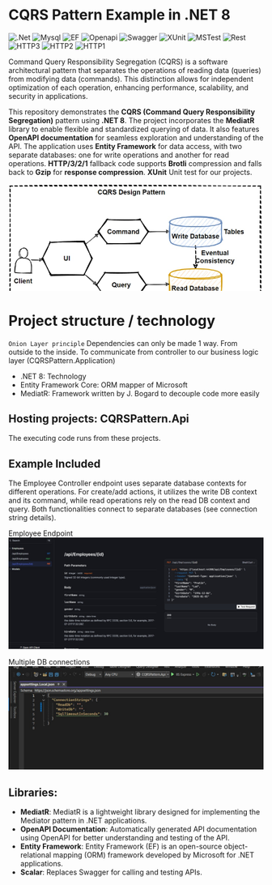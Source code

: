 # CQRS Pattern Example in .NET 8
![.Net](https://img.shields.io/badge/-.NET%208.0-blueviolet?logo=dotnet) 
![Mysql](https://img.shields.io/badge/MySQL-4479A1?logo=mysql&logoColor=white)
![EF](https://img.shields.io/badge/-Entity_Framework-8C3D65?logo=dotnet&logoColor=white)
![Openapi](https://img.shields.io/badge/Docs-OpenAPI%208.0-success?style=flat-square)
![Swagger](https://img.shields.io/badge/-Swagger-%23Clojure?logo=swagger&logoColor=white)
![XUnit](https://img.shields.io/nuget/v/xunit?label=xunit)
![MSTest](https://img.shields.io/nuget/v/Microsoft.NET.Test.Sdk?label=Microsoft.NET.Test.Sdk)
![Rest](https://img.shields.io/badge/rest-40AEF0?logo=rest&logoColor=white)
![HTTP3](https://img.shields.io/badge/HTTP%203-v3.0-brightgreen)
![HTTP2](https://img.shields.io/badge/HTTP%202-v2.0-blue)
![HTTP1](https://img.shields.io/badge/HTTP%201-v1.1-orange)

Command Query Responsibility Segregation (CQRS) is a software architectural pattern that separates the operations of reading data (queries) from modifying data (commands). This distinction allows for independent optimization of each operation, enhancing performance, scalability, and security in applications.

This repository demonstrates the **CQRS (Command Query Responsibility Segregation)** pattern using **.NET 8**. The project incorporates the **MediatR** library to enable flexible and standardized querying of data. It also features **OpenAPI documentation** for seamless exploration and understanding of the API. The application uses **Entity Framework** for data access, with two separate databases: one for write operations and another for read operations.
**HTTP/3/2/1** fallback code supports **Brotli** compression and falls back to **Gzip** for **response compression**.
**XUnit** Unit test for our projects.

![cqrs_pattern](./Screenshots/CQRS_Pattern.jpg)

# Project structure / technology
`Onion Layer principle` Dependencies can only be made 1 way. From outside to the inside.
To communicate from controller to our business logic layer (CQRSPattern.Application)
* .NET 8: Technology
* Entity Framework Core: ORM mapper of Microsoft
* MediatR: Framework written by J. Bogard to decouple code more easily

## Hosting projects: CQRSPattern.Api
The executing code runs from these projects.

## Example Included

The Employee Controller endpoint uses separate database contexts for different operations. For create/add actions, it utilizes the write DB context and its command, while read operations rely on the read DB context and query. Both functionalities connect to separate databases (see connection string details).

Employee Endpoint
![employee_endpoint](./Screenshots/employee_endpoint.jpg)

Multiple DB connections
![connection_strings](./Screenshots/connection_strings.jpg)

## Libraries:
- **MediatR**: MediatR is a lightweight library designed for implementing the Mediator pattern in .NET applications.
- **OpenAPI Documentation**: Automatically generated API documentation using OpenAPI for better understanding and testing of the 
API.
- **Entity Framework**: Entity Framework (EF) is an open-source object-relational mapping (ORM) framework developed by Microsoft for .NET applications.
- **Scalar**: Replaces Swagger for calling and testing APIs.